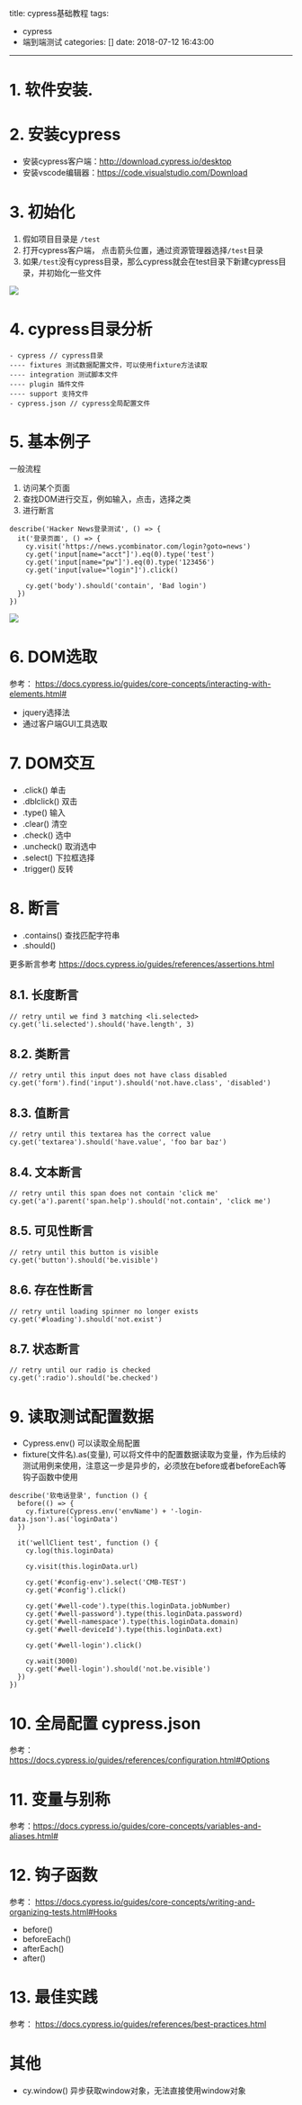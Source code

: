 title: cypress基础教程
tags:
  - cypress
  - 端到端测试
categories: []
date: 2018-07-12 16:43:00
---
# 1. 软件安装.

# 2. 安装cypress

- 安装cypress客户端：http://download.cypress.io/desktop 
- 安装vscode编辑器：https://code.visualstudio.com/Download

# 3. 初始化

1. 假如项目目录是 `/test`
2. 打开cypress客户端， 点击箭头位置，通过资源管理器选择`/test`目录
3. 如果`/test`没有cypress目录，那么cypress就会在test目录下新建cypress目录，并初始化一些文件

![](/images/20180712165231_6m1oNT_Jietu20180712-165215.jpeg)

# 4. cypress目录分析

```
- cypress // cypress目录
---- fixtures 测试数据配置文件，可以使用fixture方法读取
---- integration 测试脚本文件
---- plugin 插件文件
---- support 支持文件
- cypress.json // cypress全局配置文件
```

# 5. 基本例子

一般流程

1. 访问某个页面
2. 查找DOM进行交互，例如输入，点击，选择之类
3. 进行断言

```
describe('Hacker News登录测试', () => {
  it('登录页面', () => {
    cy.visit('https://news.ycombinator.com/login?goto=news')
    cy.get('input[name="acct"]').eq(0).type('test')
    cy.get('input[name="pw"]').eq(0).type('123456')
    cy.get('input[value="login"]').click()

    cy.get('body').should('contain', 'Bad login')
  })
})
```

![](/images/20180712214300_oiyXLR_Jietu20180712-214248.jpeg)

# 6. DOM选取

参考： https://docs.cypress.io/guides/core-concepts/interacting-with-elements.html#

- jquery选择法
- 通过客户端GUI工具选取

# 7. DOM交互

- .click() 单击
- .dblclick() 双击
- .type() 输入
- .clear() 清空
- .check() 选中
- .uncheck() 取消选中
- .select() 下拉框选择
- .trigger() 反转

# 8. 断言
- .contains() 查找匹配字符串
- .should()

更多断言参考 https://docs.cypress.io/guides/references/assertions.html

## 8.1. 长度断言

```
// retry until we find 3 matching <li.selected>
cy.get('li.selected').should('have.length', 3)
```

## 8.2. 类断言

```
// retry until this input does not have class disabled
cy.get('form').find('input').should('not.have.class', 'disabled')
```

## 8.3. 值断言

```
// retry until this textarea has the correct value
cy.get('textarea').should('have.value', 'foo bar baz')
```

## 8.4. 文本断言

```
// retry until this span does not contain 'click me'
cy.get('a').parent('span.help').should('not.contain', 'click me')
```

## 8.5. 可见性断言

```
// retry until this button is visible
cy.get('button').should('be.visible')
```

## 8.6. 存在性断言

```
// retry until loading spinner no longer exists
cy.get('#loading').should('not.exist')
```

## 8.7. 状态断言

```
// retry until our radio is checked
cy.get(':radio').should('be.checked')
```

# 9. 读取测试配置数据

- Cypress.env() 可以读取全局配置
- fixture(文件名).as(变量), 可以将文件中的配置数据读取为变量，作为后续的测试用例来使用，注意这一步是异步的，必须放在before或者beforeEach等钩子函数中使用

```
describe('软电话登录', function () {
  before(() => {
    cy.fixture(Cypress.env('envName') + '-login-data.json').as('loginData')
  })

  it('wellClient test', function () {
    cy.log(this.loginData)

    cy.visit(this.loginData.url)

    cy.get('#config-env').select('CMB-TEST')
    cy.get('#config').click()

    cy.get('#well-code').type(this.loginData.jobNumber)
    cy.get('#well-password').type(this.loginData.password)
    cy.get('#well-namespace').type(this.loginData.domain)
    cy.get('#well-deviceId').type(this.loginData.ext)

    cy.get('#well-login').click()

    cy.wait(3000)
    cy.get('#well-login').should('not.be.visible')
  })
})

```

# 10. 全局配置 cypress.json

参考：https://docs.cypress.io/guides/references/configuration.html#Options

# 11. 变量与别称

参考：https://docs.cypress.io/guides/core-concepts/variables-and-aliases.html#

# 12. 钩子函数

参考： https://docs.cypress.io/guides/core-concepts/writing-and-organizing-tests.html#Hooks

- before()
- beforeEach()
- afterEach()
- after()

# 13. 最佳实践

参考： https://docs.cypress.io/guides/references/best-practices.html

# 其他
- cy.window() 异步获取window对象，无法直接使用window对象